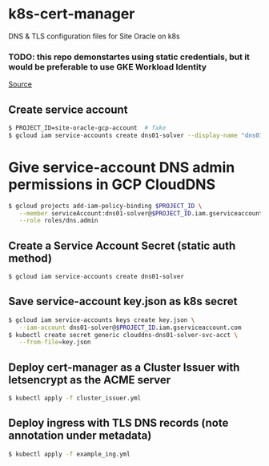 # k8s-cert-manager
DNS &amp; TLS configuration files for Site Oracle on k8s

### TODO: this repo demonstartes using static credentials, but it would be preferable to use GKE Workload Identity

[Source](https://cert-manager.io/docs/configuration/acme/dns01/google/)

## Create service account
```bash
$ PROJECT_ID=site-oracle-gcp-account  # fake
$ gcloud iam service-accounts create dns01-solver --display-name "dns01-solver"
```

# Give service-account DNS admin permissions in GCP CloudDNS
```bash
$ gcloud projects add-iam-policy-binding $PROJECT_ID \
   --member serviceAccount:dns01-solver@$PROJECT_ID.iam.gserviceaccount.com \
   --role roles/dns.admin
```

## Create a Service Account Secret (static auth method)
```bash
$ gcloud iam service-accounts create dns01-solver
```

## Save service-account key.json as k8s secret
```bash
$ gcloud iam service-accounts keys create key.json \
   --iam-account dns01-solver@$PROJECT_ID.iam.gserviceaccount.com
$ kubectl create secret generic clouddns-dns01-solver-svc-acct \
   --from-file=key.json
```

## Deploy cert-manager as a Cluster Issuer with letsencrypt as the ACME server 
```bash
$ kubectl apply -f cluster_issuer.yml
```

## Deploy ingress with TLS DNS records (note annotation under metadata)
```bash
$ kubectl apply -f example_ing.yml
```

